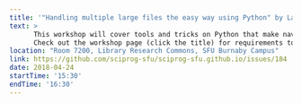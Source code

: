 ```yaml
---
title: '"Handling multiple large files the easy way using Python" by Laura Gutierrez Funderburk'
text: >
      This workshop will cover tools and tricks on Python that make navigating large data files easier. Tools include comprehension lists, tables and dictionaries. The tools shared throughout this workshop can make tasks more efficient, particularly when manipulating data from multiple large files and file types.
      Check out the workshop page (click the title) for requirements to participate in the workshop and to register. 
location: "Room 7200, Library Research Commons, SFU Burnaby Campus"
link: https://github.com/sciprog-sfu/sciprog-sfu.github.io/issues/184
date: 2018-04-24
startTime: '15:30'
endTime: '16:30'
---
```

